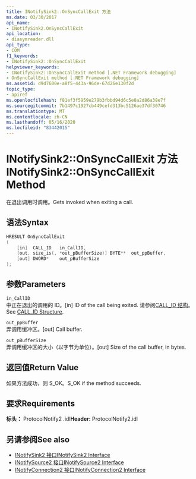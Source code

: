 ```yaml
---
title: INotifySink2::OnSyncCallExit 方法
ms.date: 03/30/2017
api_name:
- INotifySink2.OnSyncCallExit
api_location:
- diasymreader.dll
api_type:
- COM
f1_keywords:
- INotifySink2::OnSyncCallExit
helpviewer_keywords:
- INotifySink2::OnSyncCallExit method [.NET Framework debugging]
- OnSyncCallExit method [.NET Framework debugging]
ms.assetid: d9d7600e-a8f5-443a-96de-67d26e130f2d
topic_type:
- apiref
ms.openlocfilehash: f81ef3f5959e279b3fbbd94d6c5e8a2d86a38e7f
ms.sourcegitcommit: 7b1497c1927cb449cefd313bc5126ae37df30746
ms.translationtype: MT
ms.contentlocale: zh-CN
ms.lasthandoff: 05/16/2020
ms.locfileid: "83442015"
---
```

# <a name="inotifysink2onsynccallexit-method"></a><span data-ttu-id="0c8c2-102">INotifySink2::OnSyncCallExit 方法</span><span class="sxs-lookup"><span data-stu-id="0c8c2-102">INotifySink2::OnSyncCallExit Method</span></span>
<span data-ttu-id="0c8c2-103">在退出调用时调用。</span><span class="sxs-lookup"><span data-stu-id="0c8c2-103">Gets invoked when exiting a call.</span></span>  
  
## <a name="syntax"></a><span data-ttu-id="0c8c2-104">语法</span><span class="sxs-lookup"><span data-stu-id="0c8c2-104">Syntax</span></span>  
  
```cpp  
HRESULT OnSyncCallExit  
(  
    [in]  CALL_ID   in_CallID,  
    [out, size_is(, *out_pBufferSize)] BYTE**  out_ppBuffer,  
    [out] DWORD*    out_pBufferSize  
);  
```  
  
## <a name="parameters"></a><span data-ttu-id="0c8c2-105">参数</span><span class="sxs-lookup"><span data-stu-id="0c8c2-105">Parameters</span></span>  
 `in_CallID`  
 <span data-ttu-id="0c8c2-106">中正在退出的调用的 ID。</span><span class="sxs-lookup"><span data-stu-id="0c8c2-106">[in] ID of the call being exited.</span></span> <span data-ttu-id="0c8c2-107">请参阅[CALL_ID 结构](call-id-structure.md)。</span><span class="sxs-lookup"><span data-stu-id="0c8c2-107">See [CALL_ID Structure](call-id-structure.md).</span></span>  
  
 `out_ppBuffer`  
 <span data-ttu-id="0c8c2-108">弄调用缓冲区。</span><span class="sxs-lookup"><span data-stu-id="0c8c2-108">[out] Call buffer.</span></span>  
  
 `out_pBufferSize`  
 <span data-ttu-id="0c8c2-109">弄调用缓冲区的大小（以字节为单位）。</span><span class="sxs-lookup"><span data-stu-id="0c8c2-109">[out] Size of the call buffer, in bytes.</span></span>  
  
## <a name="return-value"></a><span data-ttu-id="0c8c2-110">返回值</span><span class="sxs-lookup"><span data-stu-id="0c8c2-110">Return Value</span></span>  
 <span data-ttu-id="0c8c2-111">如果方法成功，则 S_OK。</span><span class="sxs-lookup"><span data-stu-id="0c8c2-111">S_OK if the method succeeds.</span></span>  
  
## <a name="requirements"></a><span data-ttu-id="0c8c2-112">要求</span><span class="sxs-lookup"><span data-stu-id="0c8c2-112">Requirements</span></span>  
 <span data-ttu-id="0c8c2-113">**标头：** ProtocolNotify2 .idl</span><span class="sxs-lookup"><span data-stu-id="0c8c2-113">**Header:** ProtocolNotify2.idl</span></span>  
  
## <a name="see-also"></a><span data-ttu-id="0c8c2-114">另请参阅</span><span class="sxs-lookup"><span data-stu-id="0c8c2-114">See also</span></span>

- [<span data-ttu-id="0c8c2-115">INotifySink2 接口</span><span class="sxs-lookup"><span data-stu-id="0c8c2-115">INotifySink2 Interface</span></span>](inotifysink2-interface.md)
- [<span data-ttu-id="0c8c2-116">INotifySource2 接口</span><span class="sxs-lookup"><span data-stu-id="0c8c2-116">INotifySource2 Interface</span></span>](inotifysource2-interface.md)
- [<span data-ttu-id="0c8c2-117">INotifyConnection2 接口</span><span class="sxs-lookup"><span data-stu-id="0c8c2-117">INotifyConnection2 Interface</span></span>](inotifyconnection2-interface.md)

